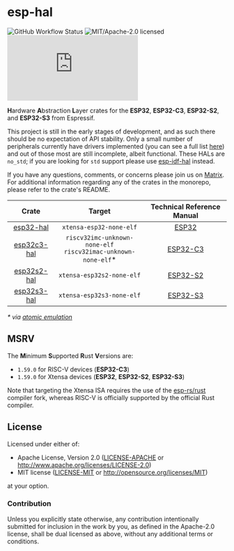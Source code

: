 # esp-hal

![GitHub Workflow Status](https://img.shields.io/github/workflow/status/esp-rs/esp-hal/CI?label=CI&logo=github&style=flat-square)
![MIT/Apache-2.0 licensed](https://img.shields.io/badge/license-MIT%2FApache--2.0-blue?style=flat-square)
[![Matrix](https://img.shields.io/matrix/esp-rs:matrix.org?label=join%20matrix&color=BEC5C9&logo=matrix&style=flat-square)](https://matrix.to/#/#esp-rs:matrix.org)

**H**ardware **A**bstraction **L**ayer crates for the **ESP32**, **ESP32-C3**, **ESP32-S2**, and **ESP32-S3** from Espressif.

This project is still in the early stages of development, and as such there should be no expectation of API stability. Only a small number of peripherals currently have drivers implemented (you can see a full list [here]) and out of those most are still incomplete, albeit functional. These HALs are `no_std`; if you are looking for `std` support please use [esp-idf-hal] instead.

If you have any questions, comments, or concerns please join us on [Matrix]. For additional information regarding any of the crates in the monorepo, please refer to the crate's README.

|     Crate     |                               Target                                | Technical Reference Manual |
| :-----------: | :-----------------------------------------------------------------: | :------------------------: |
|  [esp32-hal]  |                       `xtensa-esp32-none-elf`                       |          [ESP32]           |
| [esp32c3-hal] | `riscv32imc-unknown-none-elf`<br />`riscv32imac-unknown-none-elf`\* |         [ESP32-C3]         |
| [esp32s2-hal] |                      `xtensa-esp32s2-none-elf`                      |         [ESP32-S2]         |
| [esp32s3-hal] |                      `xtensa-esp32s3-none-elf`                      |         [ESP32-S3]         |

_\* via [atomic emulation]_

[here]: https://github.com/esp-rs/esp-hal/issues/19
[esp-idf-hal]: https://github.com/esp-rs/esp-idf-hal
[matrix]: https://matrix.to/#/#esp-rs:matrix.org
[esp32-hal]: https://github.com/esp-rs/esp-hal/tree/main/esp32-hal
[esp32c3-hal]: https://github.com/esp-rs/esp-hal/tree/main/esp32c3-hal
[esp32s2-hal]: https://github.com/esp-rs/esp-hal/tree/main/esp32s2-hal
[esp32s3-hal]: https://github.com/esp-rs/esp-hal/tree/main/esp32s3-hal
[esp32]: https://www.espressif.com/sites/default/files/documentation/esp32_technical_reference_manual_en.pdf
[esp32-c3]: https://www.espressif.com/sites/default/files/documentation/esp32-c3_technical_reference_manual_en.pdf
[esp32-s2]: https://www.espressif.com/sites/default/files/documentation/esp32-s2_technical_reference_manual_en.pdf
[esp32-s3]: https://www.espressif.com/sites/default/files/documentation/esp32-s3_technical_reference_manual_en.pdf
[atomic emulation]: https://github.com/esp-rs/riscv-atomic-emulation-trap

## MSRV

The **M**inimum **S**upported **R**ust **V**ersions are:

- `1.59.0` for RISC-V devices (**ESP32-C3**)
- `1.59.0` for Xtensa devices (**ESP32**, **ESP32-S2**, **ESP32-S3**)

Note that targeting the Xtensa ISA requires the use of the [esp-rs/rust] compiler fork, whereas RISC-V is officially supported by the official Rust compiler.

[esp-rs/rust]: https://github.com/esp-rs/rust

## License

Licensed under either of:

- Apache License, Version 2.0 ([LICENSE-APACHE](LICENSE-APACHE) or http://www.apache.org/licenses/LICENSE-2.0)
- MIT license ([LICENSE-MIT](LICENSE-MIT) or http://opensource.org/licenses/MIT)

at your option.

### Contribution

Unless you explicitly state otherwise, any contribution intentionally submitted for inclusion in
the work by you, as defined in the Apache-2.0 license, shall be dual licensed as above, without
any additional terms or conditions.
